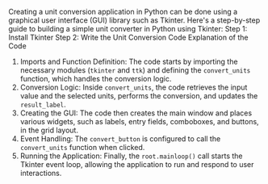 Creating a unit conversion application in Python can be done using a graphical user interface (GUI) library such as Tkinter. Here's a step-by-step guide to building a simple unit converter in Python using Tkinter:
Step 1: Install Tkinter
Step 2: Write the Unit Conversion Code
Explanation of the Code
1. Imports and Function Definition: The code starts by importing the necessary modules (`tkinter` and `ttk`) and defining the `convert_units` function, which handles the conversion logic.
2. Conversion Logic: Inside `convert_units`, the code retrieves the input value and the selected units, performs the conversion, and updates the `result_label`.
3. Creating the GUI: The code then creates the main window and places various widgets, such as labels, entry fields, comboboxes, and buttons, in the grid layout.
4. Event Handling: The `convert_button` is configured to call the `convert_units` function when clicked.
5. Running the Application: Finally, the `root.mainloop()` call starts the Tkinter event loop, allowing the application to run and respond to user interactions.

